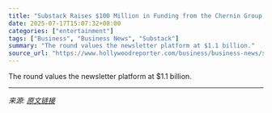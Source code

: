 ```yaml
---
title: "Substack Raises $100 Million in Funding from the Chernin Group, Andreessen Horowitz"
date: 2025-07-17T15:07:32+08:00
categories: ["entertainment"]
tags: ["Business", "Business News", "Substack"]
summary: "The round values the newsletter platform at $1.1 billion."
source_url: "https://www.hollywoodreporter.com/business/business-news/substack-raises-the-chernin-group-andreessen-horowitz-1236318475/"
---
```


The round values the newsletter platform at $1.1 billion.

---

*来源: [原文链接](https://www.hollywoodreporter.com/business/business-news/substack-raises-the-chernin-group-andreessen-horowitz-1236318475/)*

